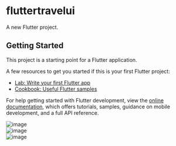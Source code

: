 # fluttertravelui

A new Flutter project.

## Getting Started

This project is a starting point for a Flutter application.

A few resources to get you started if this is your first Flutter project:

- [Lab: Write your first Flutter app](https://docs.flutter.dev/get-started/codelab)
- [Cookbook: Useful Flutter samples](https://docs.flutter.dev/cookbook)

For help getting started with Flutter development, view the
[online documentation](https://docs.flutter.dev/), which offers tutorials,
samples, guidance on mobile development, and a full API reference.

![image](photo_2022-12-11_19-06-21.jpg)
<br>
![image](photo_2022-12-11_19-06-22.jpg)
<br>
![image](photo_2022-12-11_19-06-23.jpg)